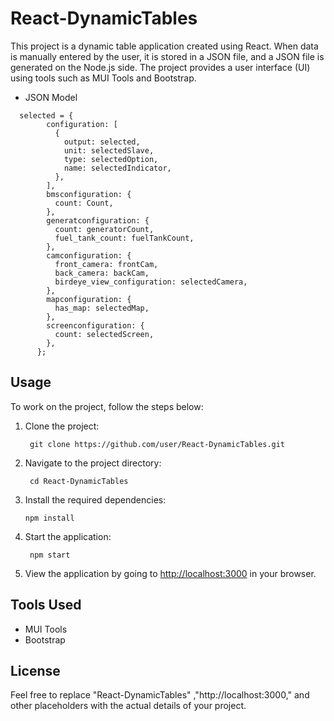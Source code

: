 #  React-DynamicTables

This project is a dynamic table application created using React. When data is manually entered by the user, it is stored in a JSON file, and a JSON file is generated on the Node.js side. The project provides a user interface (UI) using tools such as MUI Tools and Bootstrap.

- JSON Model
```topojson
  selected = {
        configuration: [
          {
            output: selected,
            unit: selectedSlave,
            type: selectedOption,
            name: selectedIndicator,
          },
        ],
        bmsconfiguration: {
          count: Count,
        },
        generatconfiguration: {
          count: generatorCount,
          fuel_tank_count: fuelTankCount,
        },
        camconfiguration: {
          front_camera: frontCam,
          back_camera: backCam,
          birdeye_view_configuration: selectedCamera,
        },
        mapconfiguration: {
          has_map: selectedMap,
        },
        screenconfiguration: {
          count: selectedScreen,
        },
      };
```
## Usage

To work on the project, follow the steps below:

1. Clone the project:

        git clone https://github.com/user/React-DynamicTables.git
 

2. Navigate to the project directory:

        cd React-DynamicTables
   

3. Install the required dependencies:

       npm install


4. Start the application:

   
        npm start
    

5. View the application by going to [http://localhost:3000](http://localhost:3000) in your browser.

## Tools Used

- MUI Tools
- Bootstrap

## License

Feel free to replace "React-DynamicTables" ,"http://localhost:3000," and other placeholders with the actual details of your project.

